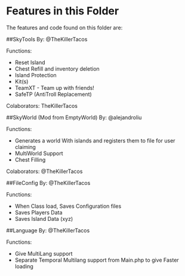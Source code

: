 # Features in this Folder
The features and code found on this folder are:

##SkyTools 
By: @TheKillerTacos

Functions:
 * Reset Island
  * Chest Refill and inventory deletion
 * Island Protection
 * Kit(s)
 * TeamXT - Team up with friends!
 * SafeTP (AntiTroll Replacement)
 
Colaborators: TheKillerTacos

##SkyWorld (Mod from EmptyWorld)
By: @alejandroliu

Functions:
 * Generates a world With islands and registers them to
 file for user claiming
 * MultiWorld Support
 * Chest Filling

Colaborators: @TheKillerTacos

##FileConfig
By: @TheKillerTacos

Functions:
* When Class load, Saves Configuration files 
* Saves Players Data
* Saves Island Data (xyz)

##Language
By: @TheKillerTacos

Functions:
* Give MultiLang support
* Separate Temporal Multilang support from Main.php to give Faster loading 
